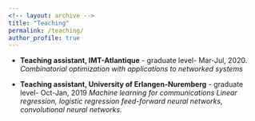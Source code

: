 ```yaml
---
<!-- layout: archive -->
title: "Teaching"
permalink: /teaching/
author_profile: true
---
```

* **Teaching assistant, IMT-Atlantique** - graduate level- Mar-Jul, 2020.
*Combinatorial optimization with applications to networked systems*

* **Teaching assistant, University of Erlangen-Nuremberg** - graduate level-  Oct-Jan, 2019
*Machine learning for communications*
*Linear regression, logistic regression*
*feed-forward neural networks, convolutional neural networks.*

